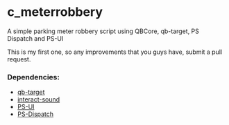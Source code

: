 # c_meterrobbery
A simple parking meter robbery script using QBCore, qb-target, PS Dispatch and PS-UI

This is my first one, so any improvements that you guys have, submit a pull request.

### Dependencies:

- [qb-target]([https://github.com/BerkieBb/qb-targe](https://github.com/qbcore-framework/qb-target)t)
- [interact-sound](https://github.com/plunkettscott/interact-sound)
- [PS-UI]([https://github.com/qbcore-framework/PolyZone](https://github.com/Project-Sloth/ps-ui))
- [PS-Dispatch]([https://github.com/qbcore-framework/PolyZone](https://github.com/Project-Sloth/ps-dispatch))
